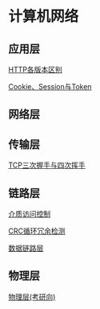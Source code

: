 # 计算机网络

## 应用层

[HTTP各版本区别](.\应用层\HTTP各版本区别-luy.md)

[Cookie、Session与Token](.\应用层\Cookie、Session与Token-luy.md)

## 网络层



## 传输层

[TCP三次握手与四次挥手](.\传输层\TCP三次握手与四次挥手-luy.md)

## 链路层

[介质访问控制](.\链路层\介质访问控制-luy.md)

[CRC循环冗余检测](.\链路层\CRC循环冗余检测-luy.md)

[数据链路层](.\链路层\数据链路层(考研向)-luy.md)

## 物理层

[物理层(考研向)](.\物理层\物理层(考研向)-luy.md)

